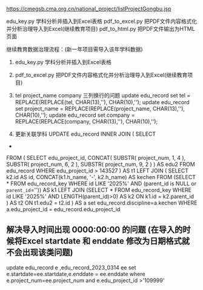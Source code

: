 https://cmegsb.cma.org.cn/national_project/listProjectGongbu.jsp

edu_key.py   学科分析并插入到Excel表格
pdf_to_excel.py   把PDF文件内容格式化并分析治理导入到Excel(继续教育项目)
pdf_to_html.py    把PDF文件输出为HTML页面



继续教育数据治理流程：(新一年项目需导入该年学科数据)
1. edu_key.py   学科分析并插入到Excel表格
2. pdf_to_excel.py   把PDF文件内容格式化并分析治理导入到Excel(继续教育项目)

3. tel  project_name  company 三列换行的问题
update edu_record set tel = REPLACE(REPLACE(tel, CHAR(13),''), CHAR(10),'');
update edu_record set project_name = REPLACE(REPLACE(project_name, CHAR(13),''), CHAR(10),'');
update edu_record set company = REPLACE(REPLACE(company, CHAR(13),''), CHAR(10),'');

4. 更新关联学科
UPDATE edu_record INNER JOIN
(
SELECT
  *
FROM
  (
    SELECT
      edu_project_id, CONCAT( SUBSTR( project_num, 1, 4 ), SUBSTR( project_num, 6, 2 ), SUBSTR( project_num, 9, 2 ) ) AS edu2
    FROM
      edu_record
    WHERE
      edu_project_id > 143527
  ) AS t1
LEFT JOIN (
  SELECT
      k2.id AS id,
      CONCAT(k1.h_name, '-', k2.h_name) AS kechen
  FROM
      (SELECT * FROM edu_record_key WHERE id LIKE '2025%' AND (parent_id is NULL or `parent_id`='')) AS k1
  LEFT JOIN
      (SELECT * FROM edu_record_key WHERE id LIKE '2025%' AND LENGTH(parent_id)>0) AS k2
  ON k1.id = k2.parent_id
) AS t2
ON t1.edu2 = t2.id
) AS a
set edu_record.discipline=a.kechen WHERE a.edu_project_id = edu_record.edu_project_id

## 解决导入时间出现 0000:00:00 的问题 (在导入的时候将Excel startdate 和 enddate 修改为日期格式就不会出现该类问题)
update edu_record e ,edu_record_2023_0314 ee set e.startdate=ee.startdate,e.enddate = ee.enddate where e.project_num=ee.project_num and e.edu_project_id >'109999'

